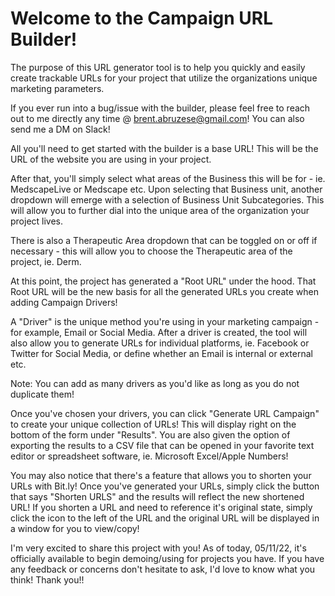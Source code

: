 # Welcome to the Campaign URL Builder!

The purpose of this URL generator tool is to help you quickly and easily create trackable URLs for your project that utilize the organizations unique marketing parameters.

If you ever run into a bug/issue with the builder, please feel free to reach out to me directly any time @ brent.abruzese@gmail.com! You can also send me a DM on Slack!

All you'll need to get started with the builder is a base URL! This will be the URL of the website you are using in your project.

After that, you'll simply select what areas of the Business this will be for - ie. MedscapeLive or Medscape etc. Upon selecting that Business unit, another dropdown will emerge with a selection of Business Unit Subcategories. This will allow you to further dial into the unique area of the organization your project lives.

There is also a Therapeutic Area dropdown that can be toggled on or off if necessary - this will allow you to choose the Therapeutic area of the project, ie. Derm.

At this point, the project has generated a "Root URL" under the hood. That Root URL will be the new basis for all the generated URLs you create when adding Campaign Drivers!

A "Driver" is the unique method you're using in your marketing campaign - for example, Email or Social Media. After a driver is created, the tool will also allow you to generate URLs for individual platforms, ie. Facebook or Twitter for Social Media, or define whether an Email is internal or external etc.

Note: You can add as many drivers as you'd like as long as you do not duplicate them!

Once you've chosen your drivers, you can click "Generate URL Campaign" to create your unique collection of URLs! This will display right on the bottom of the form under "Results". You are also given the option of exporting the results to a CSV file that can be opened in your favorite text editor or spreadsheet software, ie. Microsoft Excel/Apple Numbers!

You may also notice that there's a feature that allows you to shorten your URLs with Bit.ly! Once you've generated your URLs, simply click the button that says "Shorten URLS" and the results will reflect the new shortened URL! If you shorten a URL and need to reference it's original state, simply click the icon to the left of the URL and the original URL will be displayed in a window for you to view/copy!

I'm very excited to share this project with you! As of today, 05/11/22, it's officially available to begin demoing/using for projects you have. If you have any feedback or concerns don't hesitate to ask, I'd love to know what you think! Thank you!!
